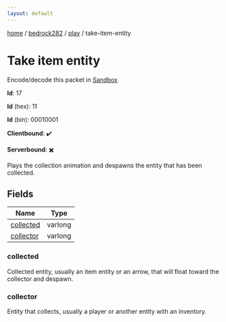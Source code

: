 ```yaml
---
layout: default
---
```


[home](/)  /  [bedrock282](/protocol/bedrock282)  /  [play](/protocol/bedrock282/play)  /  take-item-entity

# Take item entity

Encode/decode this packet in [Sandbox](../../../sandbox/bedrock282#Play.TakeItemEntity)

**Id**: 17

**Id** (hex): 11

**Id** (bin): 00010001

**Clientbound**: ✔️

**Serverbound**: ✖️

Plays the collection animation and despawns the entity that has been collected.

## Fields

Name | Type
---|---
[collected](#collected) | varlong
[collector](#collector) | varlong

### collected

Collected entity, usually an item entity or an arrow, that will float toward the collector and despawn.

### collector

Entity that collects, usually a player or another entity with an inventory.
